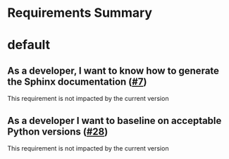 
Requirements Summary
====================

# default

## As a developer, I want to know how to generate the Sphinx documentation ([#7](https://github.com/NASA-PDS/template-repo-python/issues/7)) 


This requirement is not impacted by the current version
## As a developer I want to baseline on acceptable Python versions ([#28](https://github.com/NASA-PDS/template-repo-python/issues/28)) 


This requirement is not impacted by the current version